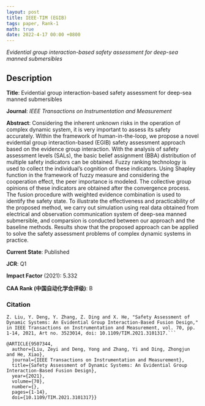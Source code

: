 ```yaml
---
layout: post
title: IEEE-TIM (EGIB)
tags: paper, Rank-1
math: true
date: 2022-4-17 00:00 +0800
---
```

*Evidential group interaction-based safety assessment for deep-sea manned submersibles*

## Description

**Title**: Evidential group interaction-based safety assessment for deep-sea manned submersibles

**Journal**: *IEEE Transactions on Instrumentation and Measurement*

**Abstract**: Considering the inherent unknown risks in the operation of complex dynamic system, it is very important to assess its safety accurately. Within the framework of human-in-the-loop, we propose a novel evidential group interaction-based (EGIB) safety assessment approach based on the evidence group interaction. With the analysis of safety assessment levels (SALs), the basic belief assignment (BBA) distribution of multiple safety indicators can be obtained. Fuzzy ranking technology is used to collect the individual’s cognition of these indicators. Using Shapley function in the framework of fuzzy measure and considering the cooperation effect, the peer importance is modeled. The collective group opinions of these indicators are obtained after the convergence process. The fusion procedure with weighted evidence combination is used to identify the safety state. To illustrate the effectiveness and practicability of the proposed method, we carry out simulation using real data obtained from electrical and observation communication system of deep-sea manned submersible, and comparsion is conducted between our approach and the baseline methods. Results show that the proposed approach can be applied to solve the safety assessment problems of complex dynamic systems in practice.

**Current State**: Published

**JCR**: Q1

**Impact Factor** (2021): 5.332

**CAA Rank (中国自动化学会评级)**: B

### Citation

```
Z. Liu, Y. Deng, Y. Zhang, Z. Ding and X. He, "Safety Assessment of Dynamic Systems: An Evidential Group Interaction-Based Fusion Design," in IEEE Transactions on Instrumentation and Measurement, vol. 70, pp. 1-14, 2021, Art no. 3523014, doi: 10.1109/TIM.2021.3101317.```
```

```
@ARTICLE{9507344,
  author={Liu, Zeyi and Deng, Yong and Zhang, Yi and Ding, Zhongjun and He, Xiao},
  journal={IEEE Transactions on Instrumentation and Measurement}, 
  title={Safety Assessment of Dynamic Systems: An Evidential Group Interaction-Based Fusion Design}, 
  year={2021},
  volume={70},
  number={},
  pages={1-14},
  doi={10.1109/TIM.2021.3101317}}

```
